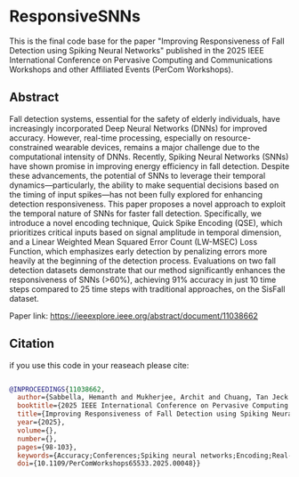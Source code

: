 # ResponsiveSNNs
This is the final code base for the paper "Improving Responsiveness of Fall Detection using Spiking Neural Networks" published in the  2025 IEEE International Conference on Pervasive Computing and Communications Workshops and other Affiliated Events (PerCom Workshops). 


## Abstract

Fall detection systems, essential for the safety of elderly individuals, have increasingly incorporated Deep Neural Networks (DNNs) for improved accuracy. However, real-time processing, especially on resource-constrained wearable devices, remains a major challenge due to the computational intensity of DNNs. Recently, Spiking Neural Networks (SNNs) have shown promise in improving energy efficiency in fall detection. Despite these advancements, the potential of SNNs to leverage their temporal dynamics—particularly, the ability to make sequential decisions based on the timing of input spikes—has not been fully explored for enhancing detection responsiveness. This paper proposes a novel approach to exploit the temporal nature of SNNs for faster fall detection. Specifically, we introduce a novel encoding technique, Quick Spike Encoding (QSE), which prioritizes critical inputs based on signal amplitude in temporal dimension, and a Linear Weighted Mean Squared Error Count (LW-MSEC) Loss Function, which emphasizes early detection by penalizing errors more heavily at the beginning of the detection process. Evaluations on two fall detection datasets demonstrate that our method significantly enhances the responsiveness of SNNs (>60%), achieving 91% accuracy in just 10 time steps compared to 25 time steps with traditional approaches, on the SisFall dataset.

Paper link: https://ieeexplore.ieee.org/abstract/document/11038662 

## Citation 

if you use this code in your reaseach please cite: 


```bibtex

@INPROCEEDINGS{11038662,
  author={Sabbella, Hemanth and Mukherjee, Archit and Chuang, Tan Jeck and Yee Low, Hong and Ma, Dong and Misra, Archan},
  booktitle={2025 IEEE International Conference on Pervasive Computing and Communications Workshops and other Affiliated Events (PerCom Workshops)}, 
  title={Improving Responsiveness of Fall Detection using Spiking Neural Networks}, 
  year={2025},
  volume={},
  number={},
  pages={98-103},
  keywords={Accuracy;Conferences;Spiking neural networks;Encoding;Real-time systems;Timing;Safety;Fall detection;Wearable devices;Older adults;Spiking Neural Networks;Responsiveness;Spike Encoding;Weighted Loss Function},
  doi={10.1109/PerComWorkshops65533.2025.00048}}
